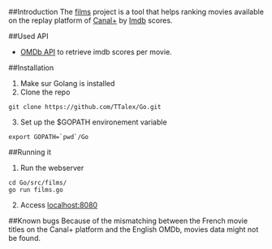 ##Introduction
The [films](https://github.com/TTalex/Go/tree/master/src/films) project is a tool that helps ranking movies available on the replay platform of [Canal+](http://replay.mycanal.fr/cplus/selection) by [Imdb](http://imdb.com) scores.

##Used API
* [OMDb API](http://www.omdbapi.com/) to retrieve imdb scores per movie.

##Installation
1. Make sur Golang is installed
2. Clone the repo

  ```
  git clone https://github.com/TTalex/Go.git
  ```
  
3. Set up the $GOPATH environement variable

  ```
  export GOPATH=`pwd`/Go
  ```

##Running it
1. Run the webserver

  ```
  cd Go/src/films/
  go run films.go
  ```
  
2. Access [localhost:8080](http://localhost:8080)

##Known bugs
Because of the mismatching between the French movie titles on the Canal+ platform and the English OMDb, movies data might not be found.
